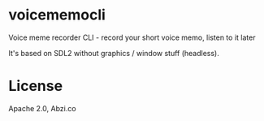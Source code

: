# voicememocli
Voice meme recorder CLI - record your short voice memo, listen to it later

It's based on SDL2 without graphics / window stuff (headless).

# License
Apache 2.0, Abzi.co
